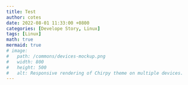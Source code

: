 ```yaml
---
title: Test
author: cotes
date: 2022-08-01 11:33:00 +0800
categories: [Develope Story, Linux]
tags: [Linux]
math: true
mermaid: true
# image:
#   path: /commons/devices-mockup.png
#   width: 800
#   height: 500
#   alt: Responsive rendering of Chirpy theme on multiple devices.
---
```


